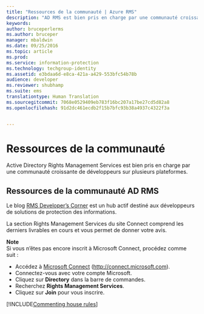 ```yaml
---
title: "Ressources de la communauté | Azure RMS"
description: "AD RMS est bien pris en charge par une communauté croissante de développeurs sur plusieurs plateformes."
keywords: 
author: bruceperlerms
ms.author: bruceper
manager: mbaldwin
ms.date: 09/25/2016
ms.topic: article
ms.prod: 
ms.service: information-protection
ms.technology: techgroup-identity
ms.assetid: e3bdaa6d-e8ca-421a-a429-553bfc54b78b
audience: developer
ms.reviewer: shubhamp
ms.suite: ems
translationtype: Human Translation
ms.sourcegitcommit: 7068e0529409eb783f16bc207a17be27cd5d82a8
ms.openlocfilehash: 91d2dc461ecdb2f15b7bfc93b38a4937c4322f3a


---
```


# <a name="community-resources"></a>Ressources de la communauté

Active Directory Rights Management Services est bien pris en charge par une communauté croissante de développeurs sur plusieurs plateformes.

## <a name="ad-rms-community-resources"></a>Ressources de la communauté AD RMS

Le blog [RMS Developer’s Corner](http://blogs.msdn.com/b/rms/) est un hub actif destiné aux développeurs de solutions de protection des informations.

La section Rights Management Services du site Connect comprend les derniers livrables en cours et vous permet de donner votre avis.

**Note**  
Si vous n’êtes pas encore inscrit à Microsoft Connect, procédez comme suit :

-   Accédez à [Microsoft Connect](http://connect.microsoft.com) (http://connect.microsoft.com).
-   Connectez-vous avec votre compte Microsoft.
-   Cliquez sur **Directory** dans la barre de commandes.
-   Recherchez **Rights Management Services**.
-   Cliquez sur **Join** pour vous inscrire.

[!INCLUDE[Commenting house rules](../includes/houserules.md)]


<!--HONumber=Jan17_HO1-->


